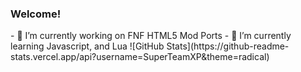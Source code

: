 ### Welcome!

<!--
**SuperTeamXP/SuperTeamXP** is a ✨ _special_ ✨ repository because its `README.md` (this file) appears on your GitHub profile.

Here are some ideas to get you started:
--!>
- 🔭 I’m currently working on FNF HTML5 Mod Ports

- 🌱 I’m currently learning Javascript, and Lua


![GitHub Stats](https://github-readme-stats.vercel.app/api?username=SuperTeamXP&theme=radical)
